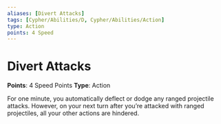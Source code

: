 ```yaml
---
aliases: [Divert Attacks]
tags: [Cypher/Abilities/D, Cypher/Abilities/Action]
type: Action
points: 4 Speed
---
```


# Divert Attacks

**Points**: 4 Speed Points
**Type**: Action

For one minute, you automatically deflect or dodge any ranged projectile attacks. However, on your next turn after you’re attacked with ranged projectiles, all your other actions are hindered.

